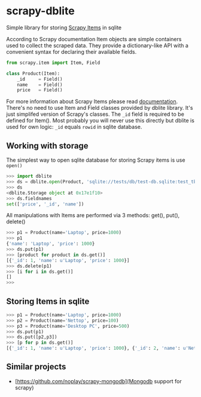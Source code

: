scrapy-dblite
=============

Simple library for storing [Scrapy Items](http://doc.scrapy.org/en/latest/topics/items.html) in sqlite 

According to Scrapy documentation Item objects are simple containers used to collect the scraped data. They provide a dictionary-like API with a convenient syntax for declaring their available fields.

```python
from scrapy.item import Item, Field

class Product(Item):
    _id 	= Field()
    name 	= Field()
    price 	= Field()
```

For more information about Scrapy Items please read [documentation](http://doc.scrapy.org/en/latest/topics/items.html). There's no need to use Item and Field classes provided by dblite library. It's just simplifed version of Scrapy's classes. The `_id` field is required to be defined for Item(). Most probably you will never use this directly but dblite is used for own logic: `_id` equals `rowid` in sqlite database.

## Working with storage

The simplest way to open sqlite database for storing Scrapy items is use `open()`

```python
>>> import dblite
>>> ds = dblite.open(Product, 'sqlite://tests/db/test-db.sqlite:test_tbl')
>>> ds
<dblite.Storage object at 0x17e1f10>
>>> ds.fieldnames
set(['price', '_id', 'name'])
```

All manipulations with Items are performed via 3 methods: get(), put(), delete()

```python
>>> p1 = Product(name='Laptop', price=1000)
>>> p1
{'name': 'Laptop', 'price': 1000}
>>> ds.put(p1)
>>> [product for product in ds.get()]
[{'_id': 1, 'name': u'Laptop', 'price': 1000}]
>>> ds.delete(p1)
>>> [i for i in ds.get()]
[]
>>>
```
## Storing Items in sqlite

```python
>>> p1 = Product(name='Laptop', price=1000)
>>> p2 = Product(name='Nettop', price=100)
>>> p3 = Product(name='Desktop PC', price=500)
>>> ds.put(p1)
>>> ds.put([p2,p3])
>>> [p for p in ds.get()]
[{'_id': 1, 'name': u'Laptop', 'price': 1000}, {'_id': 2, 'name': u'Nettop', 'price': 100}, {'_id': 3, 'name': u'Desktop PC', 'price': 500}]
```

## Similar projects

- [https://github.com/noplay/scrapy-mongodb](Mongodb support for scrapy)

